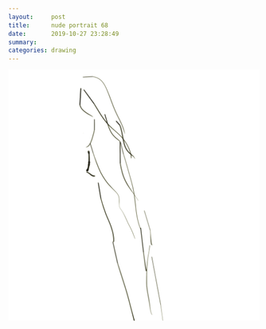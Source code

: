 ```yaml
---
layout:     post
title:      nude portrait 68
date:       2019-10-27 23:28:49
summary:    
categories: drawing
---
```

![nude portrait 68](/images/diary/nude-portrait-68.png ".")
